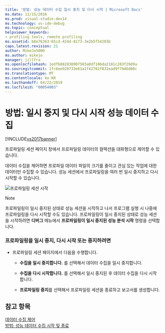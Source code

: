 ```yaml
---
title: '방법: 성능 데이터 수집 일시 중지 및 다시 시작 | Microsoft Docs'
ms.date: 11/15/2016
ms.prod: visual-studio-dev14
ms.technology: vs-ide-debug
ms.topic: conceptual
helpviewer_keywords:
- profiling tools, remote profiling
ms.assetid: b8e76363-65cd-424d-8173-3e2b5f54203b
caps.latest.revision: 21
author: MikeJo5000
ms.author: mikejo
manager: jillfra
ms.openlocfilehash: 1edfb882838907503a0df106da2181c283f29d9a
ms.sourcegitcommit: 1fc6ee928733e61a1f42782f832ead9f7946d00c
ms.translationtype: MT
ms.contentlocale: ko-KR
ms.lasthandoff: 04/22/2019
ms.locfileid: "60054003"
---
```

# <a name="how-to-pause-and-resume-performance-data-collection"></a>방법: 일시 중지 및 다시 시작 성능 데이터 수집
[!INCLUDE[vs2017banner](../includes/vs2017banner.md)]

프로파일링 세션 페이지 창에서 프로파일링 데이터의 컬렉션을 대화형으로 제어할 수 있습니다.  
  
 데이터 수집을 제어하면 프로파일 데이터 파일의 크기를 줄이고 관심 있는 작업에 대한 데이터만 수집할 수 있습니다. 성능 세션에서 프로파일링을 여러 번 일시 중지하고 다시 시작할 수 있습니다.  
  
 ![프로파일링 세션 시작](../profiling/media/prof-profilingsessionpage.png "PROF_ProfilingSessionPage")  
  
> [!NOTE]
>  프로파일링이 일시 중지된 상태로 성능 세션을 시작하고 나서 프로그램 실행 시 나중에 프로파일링을 다시 시작할 수도 있습니다. 프로파일링이 일시 중지된 상태로 성능 세션을 시작하려면 **디버그** 메뉴에서 **프로파일링이 일시 중지된 성능 분석 시작** 명령을 선택합니다.  
  
### <a name="to-pause--resume-or-stop-profiling"></a>프로파일링을 일시 중지, 다시 시작 또는 중지하려면  
  
- 프로파일링 세션 페이지에서 다음을 수행합니다.  
  
    - **수집을 일시 중지합니다.** 를 선택해서 데이터 수집을 일시 중지합니다.  
  
    - **수집을 다시 시작합니다.** 를 선택해서 일시 중지된 후 데이터 수집을 다시 시작합니다.  
  
    - **프로파일링 중지**를 선택해서 프로파일링 세션을 종료하고 보고서를 생성합니다.  
  
## <a name="see-also"></a>참고 항목  
 [데이터 수집 제어](../profiling/controlling-data-collection.md)   
 [방법: 성능 데이터 수집 시작 및 종료](../profiling/how-to-start-and-end-performance-data-collection.md)
